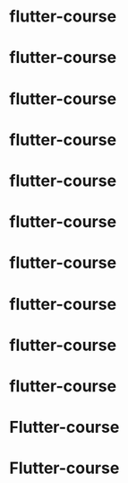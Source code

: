 # flutter-course
# flutter-course
# flutter-course
# flutter-course
# flutter-course
# flutter-course
# flutter-course
# flutter-course
# flutter-course
# flutter-course
# Flutter-course
# Flutter-course
